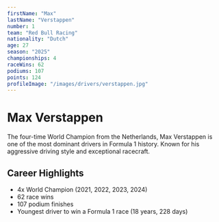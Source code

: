 ```yaml
---
firstName: "Max"
lastName: "Verstappen"
number: 1
team: "Red Bull Racing"
nationality: "Dutch"
age: 27
season: "2025"
championships: 4
raceWins: 62
podiums: 107
points: 124
profileImage: "/images/drivers/verstappen.jpg"
---
```


# Max Verstappen

The four-time World Champion from the Netherlands, Max Verstappen is one of the most dominant drivers in Formula 1 history. Known for his aggressive driving style and exceptional racecraft.

## Career Highlights

- 4x World Champion (2021, 2022, 2023, 2024)
- 62 race wins
- 107 podium finishes
- Youngest driver to win a Formula 1 race (18 years, 228 days)
